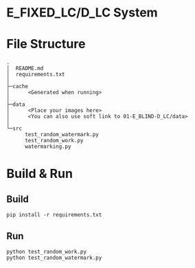 # E_FIXED_LC/D_LC System

# File Structure
```
.
│  README.md
│  requirements.txt
│  
├─cache
│      <Generated when running>
│
├─data
│      <Place your images here>
│      <You can also use soft link to 01-E_BLIND-D_LC/data>
│      
└─src
      test_random_watermark.py
      test_random_work.py
      watermarking.py

```
# Build & Run
## Build
```commandline
pip install -r requirements.txt
```
## Run
```commandline
python test_random_work.py
python test_random_watermark.py
```